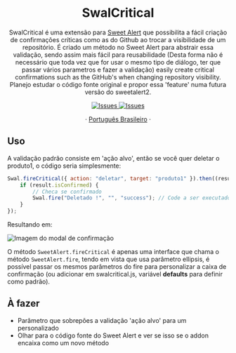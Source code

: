  <h1 align="center">SwalCritical</h1>
  <p align="center">
SwalCritical é uma extensão para <a href="https://github.com/sweetalert2/sweetalert2">Sweet Alert</a> que possibilita a fácil criação de confirmações críticas como as do Github ao trocar a visibilidade de um repositório. É criado um método no Sweet Alert para abstrair essa validação, sendo assim mais fácil para reusabilidade (Desta forma não é necessário que toda vez que for usar o mesmo tipo de diálogo, ter que passar vários parametros e fazer a validação) easily create critical confirmations such as the GitHub's when changing repository visibility. Planejo estudar o código fonte original e propor essa 'feature' numa futura versão do sweetalert2.</p>

  <p align="center">
     <a href="https://github.com/rafaelfaustini/swalCritical/issues">
      <img alt="Issues" src="https://img.shields.io/github/issues/rafaelfaustini/swalCritical?color=f44336" />
    </a>
     <a href="https://github.com/rafaelfaustini/swalCritical/pulls">
      <img alt="Issues" src="https://img.shields.io/github/issues-pr/rafaelfaustini/swalCritical?color=f44336" />
    </a>
  </p>

  <p align="center">
    ·
    <a href="/docs/readme_pt-BR.md">Português Brasileiro</a>
    ·
  </p>

## Uso

A validação padrão consiste em 'ação alvo', então se você quer deletar o produto1, o código seria simplesmente:

```javascript
Swal.fireCritical({ action: "deletar", target: "produto1" }).then((result) => {
	if (result.isConfirmed) {
		// Checa se confirmado
		Swal.fire("Deletado !", "", "success"); // Code a ser executado ao ser confirmado
	}
});
```

Resultando em:

![Imagem do modal de confirmação](https://i.imgur.com/tLe2yn9.jpg)

O método `SweetAlert.fireCritical` é apenas uma interface que chama o método `SweetAlert.fire`, tendo em vista que usa parâmetro ellipsis, é possível passar os mesmos parâmetros do fire para personalizar a caixa de confirmação (ou adicionar em swalcritical.js, variável **defaults** para definir como padrão).

## À fazer

- Parâmetro que sobrepões a validação 'ação alvo' para um personalizado
- Olhar para o código fonte do Sweet Alert e ver se isso se o addon encaixa como um novo método
